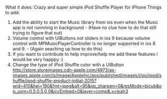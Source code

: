 
What it does:
Crazy and super simple iPod Shuffle Player for iPhone
Things to add:
1. Add the ability to start the Music library from ios even when the Music app is not runnning in background - (Have no clue how to do that still trying to figure that out)
2. Volume control with UIButtons not sliders in ios 9 because volume control with MPMusicPlayerController is no longer supported in ios 8 and 9. - (Again seaching up how to do this)
3. If you want to contribute to help improve/help me add these features I would be very happpy :)
4. Change the type of iPod Shuffle color with a UIButton
http://store.storeimages.cdn-apple.com/4973/as-images.apple.com/is/image/AppleInc/aos/published/images/i/po/ipod/shuffle/ipod-shuffle-product-initial-2015?wid=410&hei=190&fmt=jpeg&qlt=95&op_sharpen=0&resMode=bicub&op_usm=0.5,0.5,0,0&iccEmbed=0&layer=comp&.v=lxalr3
